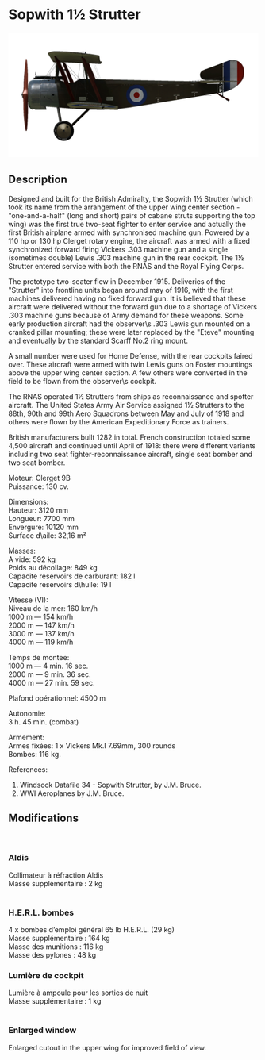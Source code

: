 # Sopwith 1½ Strutter  
  
![sopstrutterb](../images/sopstrutterb.png)  
  
## Description  
  
Designed and built for the British Admiralty, the Sopwith 1½ Strutter (which took its name from the arrangement of the upper wing center section - "one-and-a-half" (long and short) pairs of cabane struts supporting the top wing) was the first true two-seat fighter to enter service and actually the first British airplane armed with synchronised machine gun. Powered by a 110 hp or 130 hp Clerget rotary engine, the aircraft was armed with a fixed synchronized forward firing Vickers .303 machine gun and a single (sometimes double) Lewis .303 machine gun in the rear cockpit. The 1½ Strutter entered service with both the RNAS and the Royal Flying Corps.  
  
The prototype two-seater flew in December 1915. Deliveries of the "Strutter" into frontline units began around may of 1916, with the first machines delivered having no fixed forward gun. It is believed that these aircraft were delivered without the forward gun due to a shortage of Vickers .303 machine guns because of Army demand for these weapons. Some early production aircraft had the observer\s .303 Lewis gun mounted on a cranked pillar mounting; these were later replaced by the "Eteve" mounting and eventually by the standard Scarff No.2 ring mount.  
  
A small number were used for Home Defense, with the rear cockpits faired over. These aircraft were armed with twin Lewis guns on Foster mountings above the upper wing center section. A few others were converted in the field to be flown from the observer\s cockpit.  
  
The RNAS operated 1½ Strutters from ships as reconnaissance and spotter aircraft. The United States Army Air Service assigned 1½ Strutters to the 88th, 90th and 99th Aero Squadrons between May and July of 1918 and others were flown by the American Expeditionary Force as trainers.  
  
British manufacturers built 1282 in total. French construction totaled some 4,500 aircraft and continued until April of 1918: there were different variants including two seat fighter-reconnaissance aircraft, single seat bomber and two seat bomber.  
  
  
Moteur: Clerget 9B  
Puissance: 130 cv.  
  
Dimensions:  
Hauteur: 3120 mm  
Longueur: 7700 mm  
Envergure: 10120 mm  
Surface d\aile: 32,16 m²  
  
Masses:  
A vide: 592 kg  
Poids au décollage: 849 kg  
Capacite reservoirs de carburant: 182 l  
Capacite reservoirs d\huile: 19 l  
  
Vitesse (VI):  
Niveau de la mer: 160 km/h  
1000 m — 154 km/h  
2000 m — 147 km/h  
3000 m — 137 km/h  
4000 m — 119 km/h  
  
Temps de montee:  
1000 m —  4 min. 16 sec.  
2000 m —  9 min. 36 sec.  
4000 m — 27 min. 59 sec.  
  
Plafond opérationnel: 4500 m  
  
Autonomie:  
3 h. 45 min. (combat)  
  
Armement:  
Armes fixées: 1 х Vickers Mk.I 7.69mm, 300 rounds  
Bombes: 116 kg.  
  
References:  
1) Windsock Datafile 34 - Sopwith Strutter, by J.M. Bruce.  
2) WWI Aeroplanes by J.M. Bruce.  
  
## Modifications  
  ﻿
  
### Aldis  
  
Collimateur à réfraction Aldis  
Masse supplémentaire : 2 kg  
  ﻿
  
### H.E.R.L. bombes  
  
4 x bombes d’emploi général 65 lb H.E.R.L. (29 kg)  
Masse supplémentaire : 164 kg  
Masse des munitions : 116 kg  
Masse des pylones : 48 kg  ﻿
  
### Lumière de cockpit  
  
Lumière à ampoule pour les sorties de nuit  
Masse supplémentaire : 1 kg  
  ﻿
  
### Enlarged window  
  
Enlarged cutout in the upper wing for improved field of view.  
